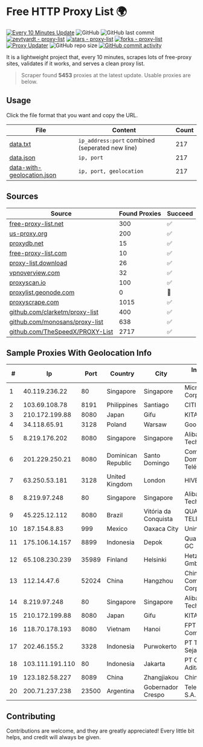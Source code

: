 
# Free HTTP Proxy List 🌍

[![Every 10 Minutes Update](https://github.com/mertguvencli/http-proxy-list/actions/workflows/main.yml/badge.svg?branch=main)](https://github.com/mertguvencli/http-proxy-list/actions/workflows/main.yml)
![GitHub](https://img.shields.io/github/license/mertguvencli/http-proxy-list)
![GitHub last commit](https://img.shields.io/github/last-commit/mertguvencli/http-proxy-list)
[![zevtyardt - proxy-list](https://img.shields.io/static/v1?label=zevtyardt&message=proxy-list&color=blue&logo=github)](https://github.com/zevtyardt/proxy-list "Go to GitHub repo")
[![stars - proxy-list](https://img.shields.io/github/stars/zevtyardt/proxy-list?style=social)](https://github.com/zevtyardt/proxy-list)
[![forks - proxy-list](https://img.shields.io/github/forks/zevtyardt/proxy-list?style=social)](https://github.com/zevtyardt/proxy-list)
[![Proxy Updater](https://github.com/zevtyardt/proxy-list/workflows/Proxy%20Updater/badge.svg)](https://github.com/zevtyardt/proxy-list/actions?query=workflow:"Proxy+Updater")
![GitHub repo size](https://img.shields.io/github/repo-size/zevtyardt/proxy-list)
[![GitHub commit activity](https://img.shields.io/github/commit-activity/m/zevtyardt/proxy-list?logo=commits)](https://github.com/zevtyardt/proxy-list/commits/main)

It is a lightweight project that, every 10 minutes, scrapes lots of free-proxy sites, validates if it works, and serves a clean proxy list.

> Scraper found **5453** proxies at the latest update. Usable proxies are below.

## Usage

Click the file format that you want and copy the URL.

|File|Content|Count|
|----|-------|-----|
|[data.txt](https://raw.githubusercontent.com/mertguvencli/http-proxy-list/main/proxy-list/data.txt)|`ip_address:port` combined (seperated new line)|217|
|[data.json](https://raw.githubusercontent.com/mertguvencli/http-proxy-list/main/proxy-list/data.json)|`ip, port`|217|
|[data-with-geolocation.json](https://raw.githubusercontent.com/mertguvencli/http-proxy-list/main/proxy-list/data-with-geolocation.json)|`ip, port, geolocation`|217|

## Sources

|Source|Found Proxies|Succeed|
|------|-------------|-------|
|[free-proxy-list.net](https://free-proxy-list.net)|300|✅|
|[us-proxy.org](https://www.us-proxy.org)|200|✅|
|[proxydb.net](http://proxydb.net)|15|✅|
|[free-proxy-list.com](https://free-proxy-list.com/?page=&port=&type%5B%5D=http&type%5B%5D=https&up_time=0&search=Search)|10|✅|
|[proxy-list.download](https://www.proxy-list.download/HTTP)|26|✅|
|[vpnoverview.com](https://vpnoverview.com/privacy/anonymous-browsing/free-proxy-servers)|32|✅|
|[proxyscan.io](https://www.proxyscan.io)|100|✅|
|[proxylist.geonode.com](https://proxylist.geonode.com/api/proxy-list?limit=300&page=1&sort_by=lastChecked&sort_type=desc&protocols=http,https)|0|🚫|
|[proxyscrape.com](https://api.proxyscrape.com/v2/?request=displayproxies&protocol=http&timeout=10000&country=all&ssl=all&anonymity=all)|1015|✅|
|[github.com/clarketm/proxy-list](https://raw.githubusercontent.com/clarketm/proxy-list/master/proxy-list-raw.txt)|400|✅|
|[github.com/monosans/proxy-list](https://raw.githubusercontent.com/monosans/proxy-list/main/proxies/http.txt)|638|✅|
|[github.com/TheSpeedX/PROXY-List](https://raw.githubusercontent.com/TheSpeedX/PROXY-List/master/http.txt)|2717|✅|


## Sample Proxies With Geolocation Info

|#|Ip|Port|Country|City|Internet Service Provider|
|-|--|----|-------|----|-------------------------|
|1|40.119.236.22|80|Singapore|Singapore|Microsoft Corporation|
|2|103.69.108.78|8191|Philippines|Santiago|CITI Cableworld Inc.|
|3|210.172.199.88|8080|Japan|Gifu|KITAGATA|
|4|34.118.65.91|3128|Poland|Warsaw|Google LLC|
|5|8.219.176.202|8080|Singapore|Singapore|Alibaba (US) Technology Co., Ltd.|
|6|201.229.250.21|8080|Dominican Republic|Santo Domingo|Compañía Dominicana de Teléfonos S. A.|
|7|63.250.53.181|3128|United Kingdom|London|HIVELOCITY, Inc.|
|8|8.219.97.248|80|Singapore|Singapore|Alibaba (US) Technology Co., Ltd.|
|9|45.225.12.112|8080|Brazil|Vitória da Conquista|QUALITY TELECOMUNICAÇÃO|
|10|187.154.8.83|999|Mexico|Oaxaca City|Uninet S.A. de C.V.|
|11|175.106.14.157|8899|Indonesia|Depok|Quantum Dist POP GC|
|12|65.108.230.239|35989|Finland|Helsinki|Hetzner Online GmbH|
|13|112.14.47.6|52024|China|Hangzhou|China Mobile Communications Corporation|
|14|8.219.97.248|80|Singapore|Singapore|Alibaba (US) Technology Co., Ltd.|
|15|210.172.199.88|8080|Japan|Gifu|KITAGATA|
|16|118.70.178.193|8080|Vietnam|Hanoi|FPT Telecom Company|
|17|202.46.155.2|3328|Indonesia|Purwokerto|PT Transdata Sejahtera|
|18|103.111.191.110|80|Indonesia|Jakarta|PT Cyberindo Aditama|
|19|123.182.58.227|8089|China|Zhangjiakou|Chinanet|
|20|200.71.237.238|23500|Argentina|Gobernador Crespo|Telecom Argentina S.A.|



## Contributing

Contributions are welcome, and they are greatly appreciated! Every
little bit helps, and credit will always be given.

